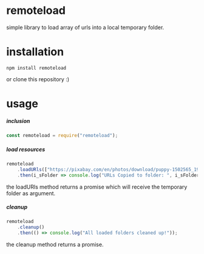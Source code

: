 # remoteload

simple library to load array of urls into a local temporary folder.

# installation

```
npm install remoteload
```

or clone this repository :)

# usage

##### inclusion
```javascript
const remoteload = require("remoteload");
```

##### load resources
```javascript
remoteload
    .loadURls(["https://pixabay.com/en/photos/download/puppy-1502565_1920.jpg"])
    .then(i_sFolder => console.log("URLs Copied to folder: ", i_sFolder));
```

the loadURls method returns a promise which will receive the temporary folder as argument.

##### cleanup
```javascript
remoteload
    .cleanup()
    .then(() => console.log("All loaded folders cleaned up!"));
```

the cleanup method returns a promise.
